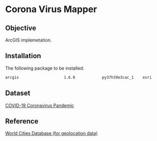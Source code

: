# Corona Virus Mapper

## Objective
ArcGIS implemetation.



## Installation
The following package to be installed:

```bash
arcgis                    1.6.0            py37h39e3cac_1    esri
```


## Dataset
[COVID-19 Coronavirus Pandemic](https://www.worldometers.info/coronavirus/)

## Reference
[World Cities Database (for geolocation data)](https://simplemaps.com/data/world-cities)
